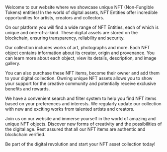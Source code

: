 Welcome to our website where we showcase unique NFT (Non-Fungible Tokens) entities! In the world of digital assets, NFT Entities offer incredible opportunities for artists, creators and collectors.

On our platform you will find a wide range of NFT Entities, each of which is unique and one-of-a-kind. These digital assets are stored on the blockchain, ensuring transparency, reliability and security.

Our collection includes works of art, photographs and more. Each NFT object contains information about its creator, origin and provenance. You can learn more about each object, view its details, description, and image gallery.

You can also purchase these NFT items, become their owner and add them to your digital collection. Owning unique NFT assets allows you to show your support for the creative community and potentially receive exclusive benefits and rewards.

We have a convenient search and filter system to help you find NFT items based on your preferences and interests. We regularly update our collection with new and exciting works from talented artists and creators.

Join us on our website and immerse yourself in the world of amazing and unique NFT objects. Discover new forms of creativity and the possibilities of the digital age. Rest assured that all our NFT items are authentic and blockchain verified.

Be part of the digital revolution and start your NFT asset collection today!
